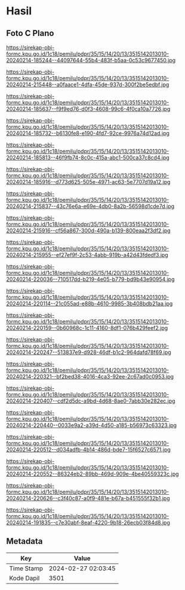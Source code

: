 # Hasil

## Foto C Plano

https://sirekap-obj-formc.kpu.go.id/1c18/pemilu/pdpr/35/15/14/20/13/3515142013010-20240214-185244--44097644-55b4-483f-b5aa-0c53c9677450.jpg

https://sirekap-obj-formc.kpu.go.id/1c18/pemilu/pdpr/35/15/14/20/13/3515142013010-20240214-215448--a0faace1-4dfa-45de-937d-300f2be5edbf.jpg

https://sirekap-obj-formc.kpu.go.id/1c18/pemilu/pdpr/35/15/14/20/13/3515142013010-20240214-185637--f9f9ed76-d0f3-4608-99c6-4f0ca10a7726.jpg

https://sirekap-obj-formc.kpu.go.id/1c18/pemilu/pdpr/35/15/14/20/13/3515142013010-20240214-185732--b6130fe8-e190-4fd7-92ce-9976a74d12ad.jpg

https://sirekap-obj-formc.kpu.go.id/1c18/pemilu/pdpr/35/15/14/20/13/3515142013010-20240214-185813--46f9fb74-8c0c-415a-abc1-500ca37c8cd4.jpg

https://sirekap-obj-formc.kpu.go.id/1c18/pemilu/pdpr/35/15/14/20/13/3515142013010-20240214-185916--d773d625-505e-4971-ac63-5e7707d19a12.jpg

https://sirekap-obj-formc.kpu.go.id/1c18/pemilu/pdpr/35/15/14/20/13/3515142013010-20240214-215837--43c76e6a-e69e-4db0-8a2b-56598d1cde7d.jpg

https://sirekap-obj-formc.kpu.go.id/1c18/pemilu/pdpr/35/15/14/20/13/3515142013010-20240214-215916--cf56a867-300d-490a-b139-800eaa2f3df2.jpg

https://sirekap-obj-formc.kpu.go.id/1c18/pemilu/pdpr/35/15/14/20/13/3515142013010-20240214-215955--ef27ef9f-2c53-4abb-919b-a42d43fdedf3.jpg

https://sirekap-obj-formc.kpu.go.id/1c18/pemilu/pdpr/35/15/14/20/13/3515142013010-20240214-220036--710517dd-b219-4e05-b779-bd9b43e90954.jpg

https://sirekap-obj-formc.kpu.go.id/1c18/pemilu/pdpr/35/15/14/20/13/3515142013010-20240214-220114--21c055ad-e88b-4610-9985-3b408bdb21aa.jpg

https://sirekap-obj-formc.kpu.go.id/1c18/pemilu/pdpr/35/15/14/20/13/3515142013010-20240214-220159--0b60968c-1c11-4160-8df1-076b429feef2.jpg

https://sirekap-obj-formc.kpu.go.id/1c18/pemilu/pdpr/35/15/14/20/13/3515142013010-20240214-220247--513837e9-d928-46df-b1c2-964dafd78f69.jpg

https://sirekap-obj-formc.kpu.go.id/1c18/pemilu/pdpr/35/15/14/20/13/3515142013010-20240214-220321--bf2bed38-4016-4ca3-92ee-2c67ad0c0953.jpg

https://sirekap-obj-formc.kpu.go.id/1c18/pemilu/pdpr/35/15/14/20/13/3515142013010-20240214-220407--cdf2d5dc-a9bd-4d68-8ae0-7abb30e282ec.jpg

https://sirekap-obj-formc.kpu.go.id/1c18/pemilu/pdpr/35/15/14/20/13/3515142013010-20240214-220440--0033e9a2-a39d-4d50-a185-b56973c63323.jpg

https://sirekap-obj-formc.kpu.go.id/1c18/pemilu/pdpr/35/15/14/20/13/3515142013010-20240214-220512--d034adfb-4b14-486d-bde7-15f6527c6571.jpg

https://sirekap-obj-formc.kpu.go.id/1c18/pemilu/pdpr/35/15/14/20/13/3515142013010-20240214-220552--86324eb2-89bb-469d-909e-4be40559323c.jpg

https://sirekap-obj-formc.kpu.go.id/1c18/pemilu/pdpr/35/15/14/20/13/3515142013010-20240214-220626--c3f40c87-a0f9-481e-b67a-b451555f32b1.jpg

https://sirekap-obj-formc.kpu.go.id/1c18/pemilu/pdpr/35/15/14/20/13/3515142013010-20240214-191835--c7e30abf-8eaf-4220-9b18-26ecb03f84d8.jpg


## Metadata

| Key        | Value               |
| ---------- | ------------------- |
| Time Stamp | 2024-02-27 02:03:45 |
| Kode Dapil | 3501                |



